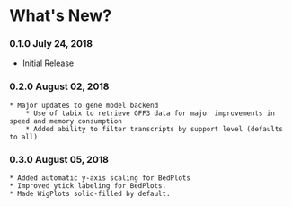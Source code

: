 # What's New?

### 0.1.0   July 24, 2018
   * Initial Release
### 0.2.0   August 02, 2018
    * Major updates to gene model backend
        * Use of tabix to retrieve GFF3 data for major improvements in speed and memory consumption 
        * Added ability to filter transcripts by support level (defaults to all)
### 0.3.0	August 05, 2018
	* Added automatic y-axis scaling for BedPlots
	* Improved ytick labeling for BedPlots.
	* Made WigPlots solid-filled by default.

